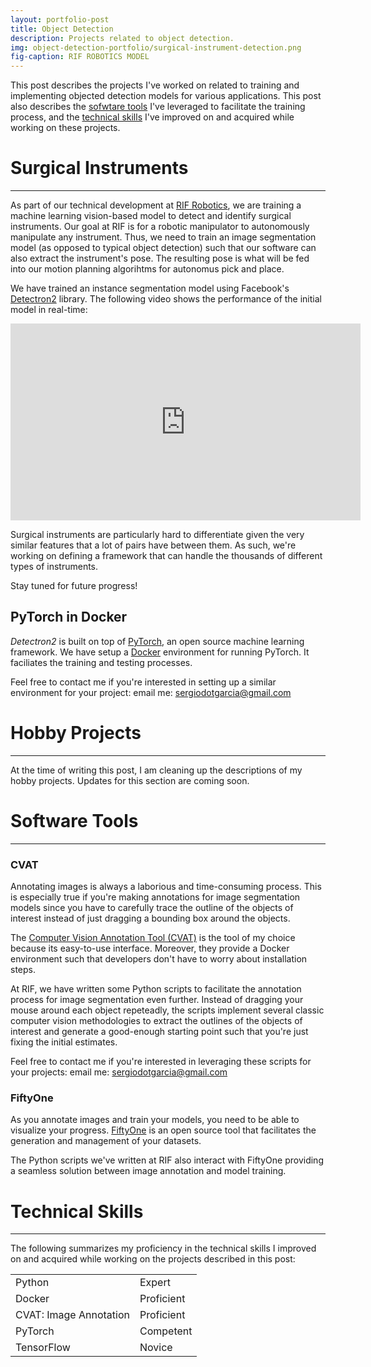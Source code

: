 ```yaml
---
layout: portfolio-post
title: Object Detection
description: Projects related to object detection.
img: object-detection-portfolio/surgical-instrument-detection.png
fig-caption: RIF ROBOTICS MODEL
---
```


This post describes the projects I've worked on related to training and
implementing objected detection models for various applications. This post also
describes the [sofwtare tools](#obj-detection-tools) I've leveraged to
facilitate the training process, and
the [technical skills](#obj-detection-skills) I've improved on and acquired
while working on these projects.

<!-- TODO: instance segmentation vs object detection -->

# Surgical Instruments <a id="headerlink" name="obj-detection-surgical-instruments" href="#obj-detection-surgical-instruments" title="Permalink to this headline"></a>
------------------

As part of our technical development
at [RIF Robotics](https://www.rifrobotics.com/), we are training a machine
learning vision-based model to detect and identify surgical instruments. Our
goal at RIF is for a robotic manipulator to autonomously manipulate any
instrument. Thus, we need to train an image segmentation model (as opposed to
typical object detection) such that our software can also extract the
instrument's pose. The resulting pose is what will be fed into our motion
planning algorihtms for autonomus pick and place.

We have trained an instance segmentation model using
Facebook's [Detectron2](https://github.com/facebookresearch/detectron2)
library. The following video shows the performance of the initial model in
real-time:

<div id="video-container">

<iframe width="560" height="315" src="https://www.youtube.com/embed/pqETlsT3EW0"
title="YouTube video player" frameborder="0" allow="accelerometer; autoplay;
clipboard-write; encrypted-media; gyroscope; picture-in-picture; web-share"
allowfullscreen></iframe>

</div>

Surgical instruments are particularly hard to differentiate given the very
similar features that a lot of pairs have between them. As such, we're working
on defining a framework that can handle the thousands of different types of
instruments.

Stay tuned for future progress!

## PyTorch in Docker <a id="headerlink" name="obj-detection-pytorch" href="#obj-detection-pytorch" title="Permalink to this headline"></a>

*Detectron2* is built on top of [PyTorch](https://pytorch.org/), an open source
machine learning framework. We have setup a [Docker](https://www.docker.com/)
environment for running PyTorch. It faciliates the training and testing
processes.

Feel free to contact me if you're interested in setting up a similar environment
for your project:
email me: [sergiodotgarcia@gmail.com](mailto:sergiodotgarcia@gmail.com)

# Hobby Projects <a id="headerlink" name="obj-detection-hobby" href="#obj-detection-hobby" title="Permalink to this headline"></a>
------------------

At the time of writing this post, I am cleaning up the descriptions of my hobby
projects. Updates for this section are coming soon.

# Software Tools <a id="headerlink" name="obj-detection-tools" href="#obj-detection-tools" title="Permalink to this headline"></a>
------------------

### CVAT <a id="headerlink" name="obj-detection-cvat" href="#obj-detection-cvat" title="Permalink to this headline"></a>

Annotating images is always a laborious and time-consuming process. This is
especially true if you're making annotations for image segmentation models since
you have to carefully trace the outline of the objects of interest instead of
just dragging a bounding box around the objects.

The [Computer Vision Annotation Tool (CVAT)](https://github.com/opencv/cvat) is
the tool of my choice because its easy-to-use interface. Moreover, they provide
a Docker environment such that developers don't have to worry about installation
steps.

At RIF, we have written some Python scripts to facilitate the annotation process
for image segmentation even further. Instead of dragging your mouse around each
object repeteadly, the scripts implement several classic computer vision
methodologies to extract the outlines of the objects of interest and generate a
good-enough starting point such that you're just fixing the initial estimates.

Feel free to contact me if you're interested in leveraging these scripts for
your projects:
email me: [sergiodotgarcia@gmail.com](mailto:sergiodotgarcia@gmail.com)

### FiftyOne <a id="headerlink" name="obj-detection-fiftyone" href="#obj-detection-fiftyone" title="Permalink to this headline"></a>

As you annotate images and train your models, you need to be able to visualize
your progress. [FiftyOne](https://github.com/voxel51/fiftyone) is an open source
tool that facilitates the generation and management of your datasets.

The Python scripts we've written at RIF also interact with FiftyOne providing a
seamless solution between image annotation and model training.

# Technical Skills <a id="headerlink" name="obj-detection-skills" href="#obj-detection-skills" title="Permalink to this headline"></a>
------------------

The following summarizes my proficiency in the technical skills I improved on
and acquired while working on the projects described in this post:

<table>
  <tr>
    <td class="skills">Python</td>
    <td>
      <div class="rating">
        <div class="line">
          <div class="tick expert">Expert</div>
        </div>
      </div>
    </td>
  </tr>
  <tr>
    <td class="skills">Docker</td>
    <td>
      <div class="rating">
        <div class="line">
          <div class="tick proficient">Proficient</div>
        </div>
      </div>
    </td>
  </tr>
  <tr>
    <td class="skills">CVAT: Image Annotation</td>
    <td>
      <div class="rating">
        <div class="line">
          <div class="tick proficient">Proficient</div>
        </div>
      </div>
    </td>
  </tr>
  <tr>
    <td class="skills">PyTorch</td>
    <td>
      <div class="rating">
        <div class="line">
          <div class="tick competent">Competent</div>
        </div>
      </div>
    </td>
  </tr>
  <tr>
    <td class="skills">TensorFlow</td>
    <td>
      <div class="rating">
        <div class="line">
          <div class="tick novice">Novice</div>
        </div>
      </div>
    </td>
  </tr>
</table>
